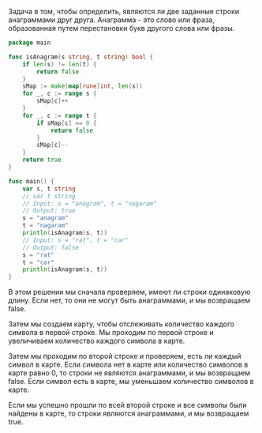 Задача в том, чтобы определить, являются ли две заданные строки анаграммами друг друга. Анаграмма - это слово или фраза, образованная путем перестановки букв другого слова или фразы.

```go
package main

func isAnagram(s string, t string) bool {
	if len(s) != len(t) {
		return false
	}
	sMap := make(map[rune]int, len(s))
	for _, c := range s {
		sMap[c]++
	}
	for _, c := range t {
		if sMap[c] == 0 {
			return false
		}
		sMap[c]--
	}
	return true
}

func main() {
	var s, t string
	// var t string
	// Input: s = "anagram", t = "nagaram"
	// Output: true
	s = "anagram"
	t = "nagaram"
	println(isAnagram(s, t))
	// Input: s = "rat", t = "car"
	// Output: false
	s = "rat"
	t = "car"
	println(isAnagram(s, t))
}
```

В этом решении мы сначала проверяем, имеют ли строки одинаковую длину. Если нет, то они не могут быть анаграммами, и мы возвращаем false.

Затем мы создаем карту, чтобы отслеживать количество каждого символа в первой строке. Мы проходим по первой строке и увеличиваем количество каждого символа в карте.

Затем мы проходим по второй строке и проверяем, есть ли каждый символ в карте. Если символа нет в карте или количество символов в карте равно 0, то строки не являются анаграммами, и мы возвращаем false. Если символ есть в карте, мы уменьшаем количество символов в карте.

Если мы успешно прошли по всей второй строке и все символы были найдены в карте, то строки являются анаграммами, и мы возвращаем true.
